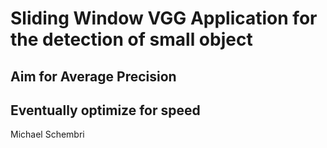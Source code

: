 # Sliding Window VGG Application for the detection of small object
## Aim for Average Precision

## Eventually optimize for speed

Michael Schembri
